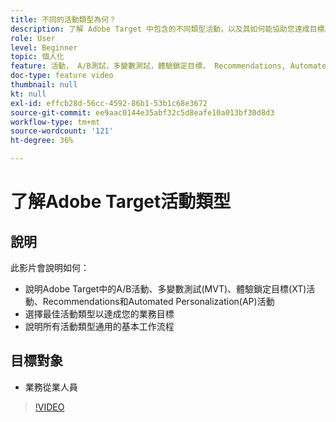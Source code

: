 ```yaml
---
title: 不同的活動類型為何？
description: 了解 Adobe Target 中包含的不同類型活動，以及其如何能協助您達成目標。觀看此影片以了解 A/B 活動、多變數測試 (MVT)、體驗鎖定 (XT) 活動、建議和自動個人化 (AP) 活動的基礎。
role: User
level: Beginner
topic: 個人化
feature: 活動， A/B測試，多變數測試，體驗鎖定目標， Recommendations, Automated Personalization，可視化體驗撰寫器(VEC)
doc-type: feature video
thumbnail: null
kt: null
exl-id: effcb28d-56cc-4592-86b1-53b1c68e3672
source-git-commit: ee9aac0144e35abf32c5d8eafe10a013bf30d8d3
workflow-type: tm+mt
source-wordcount: '121'
ht-degree: 36%

---
```


# 了解Adobe Target活動類型

## 說明

此影片會說明如何：

* 說明Adobe Target中的A/B活動、多變數測試(MVT)、體驗鎖定目標(XT)活動、Recommendations和Automated Personalization(AP)活動
* 選擇最佳活動類型以達成您的業務目標
* 說明所有活動類型通用的基本工作流程

## 目標對象

* 業務從業人員

>[!VIDEO](https://video.tv.adobe.com/v/17386/?quality=12)
